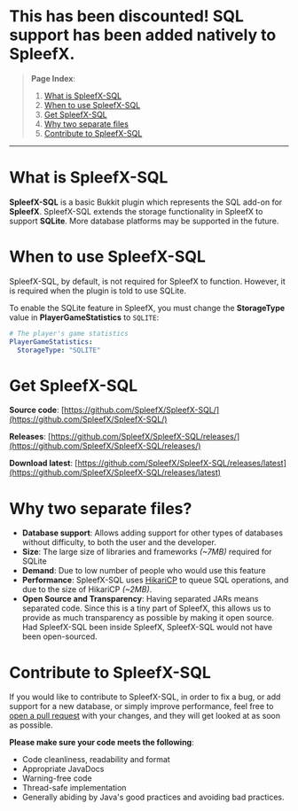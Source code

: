 # This has been discounted! SQL support has been added natively to SpleefX.

>
> **Page Index**:
> 1. [What is SpleefX-SQL](SpleefX-SQL#what-is-spleefx-sql)
> 2. [When to use SpleefX-SQL](SpleefX-SQL#when-to-use-spleefx-sql)
> 3. [Get SpleefX-SQL](SpleefX-SQL#get-spleefx-sql)
> 4. [Why two separate files](SpleefX-SQL#why-two-separate-files)
> 5. [Contribute to SpleefX-SQL](SpleefX-SQL#contribute-to-spleefx-sql)
---

# What is SpleefX-SQL
**SpleefX-SQL** is a basic Bukkit plugin which represents the SQL add-on for **SpleefX**. SpleefX-SQL extends the storage functionality in SpleefX to support **SQLite**. More database platforms may be supported in the future.

# When to use SpleefX-SQL
SpleefX-SQL, by default, is not required for SpleefX to function. However, it is required when the plugin is told to use SQLite.

To enable the SQLite feature in SpleefX, you must change the **StorageType** value in **PlayerGameStatistics** to `SQLITE`:
```yml
# The player's game statistics  
PlayerGameStatistics:  
  StorageType: "SQLITE"
```
# Get SpleefX-SQL
**Source code**: [https://github.com/SpleefX/SpleefX-SQL/](https://github.com/SpleefX/SpleefX-SQL/)

**Releases**: [https://github.com/SpleefX/SpleefX-SQL/releases/](https://github.com/SpleefX/SpleefX-SQL/releases/)

**Download latest**: 
[https://github.com/SpleefX/SpleefX-SQL/releases/latest](https://github.com/SpleefX/SpleefX-SQL/releases/latest)

# Why two separate files?

 - **Database support**: Allows adding support for other types of databases without difficulty, to both the user and the developer.
 - **Size**: The large size of libraries and frameworks *(~7MB)* required for SQLite
 - **Demand**: Due to low number of people who would use this feature
 - **Performance**: SpleefX-SQL uses [HikariCP](https://github.com/brettwooldridge/HikariCP) to queue SQL operations, and due to the size of HikariCP *(~2MB)*.
 - **Open Source and Transparency**: Having separated JARs means separated code. Since this is a tiny part of SpleefX, this allows us to provide as much transparency as possible by making it open source. Had SpleefX-SQL been inside SpleefX, SpleefX-SQL would not have been open-sourced.

# Contribute to SpleefX-SQL
If you would like to contribute to SpleefX-SQL, in order to fix a bug, or add support for a new database, or simply improve performance, feel free to [open a pull request](https://github.com/SpleefX/SpleefX-SQL/compare) with your changes, and they will get looked at as soon as possible.

**Please make sure your code meets the following**:
-   Code cleanliness, readability and format
-   Appropriate JavaDocs
-   Warning-free code
-   Thread-safe implementation
-   Generally abiding by Java's good practices and avoiding bad practices.